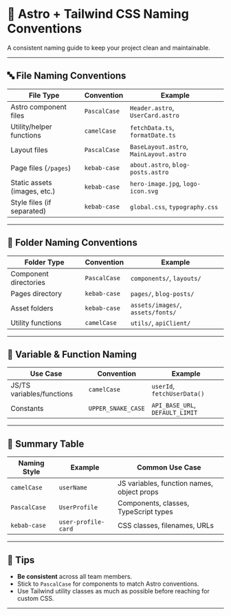 # 🌟 Astro + Tailwind CSS Naming Conventions

A consistent naming guide to keep your project clean and maintainable.

---

## 🔤 File Naming Conventions

| File Type                    | Convention   | Example                        |
|-----------------------------|--------------|--------------------------------|
| Astro component files       | `PascalCase` | `Header.astro`, `UserCard.astro` |
| Utility/helper functions    | `camelCase`  | `fetchData.ts`, `formatDate.ts` |
| Layout files                | `PascalCase` | `BaseLayout.astro`, `MainLayout.astro` |
| Page files (`/pages`)       | `kebab-case` | `about.astro`, `blog-posts.astro` |
| Static assets (images, etc.)| `kebab-case` | `hero-image.jpg`, `logo-icon.svg` |
| Style files (if separated)  | `kebab-case` | `global.css`, `typography.css` |

---

## 📁 Folder Naming Conventions

| Folder Type             | Convention   | Example             |
|------------------------|--------------|---------------------|
| Component directories  | `PascalCase` | `components/`, `layouts/` |
| Pages directory        | `kebab-case` | `pages/`, `blog-posts/` |
| Asset folders          | `kebab-case` | `assets/images/`, `assets/fonts/` |
| Utility functions      | `camelCase`  | `utils/`, `apiClient/` |

---


## 📄 Variable & Function Naming

| Use Case                  | Convention           | Example                      |
|---------------------------|----------------------|------------------------------|
| JS/TS variables/functions | `camelCase`          | `userId`, `fetchUserData()`  |
| Constants                 | `UPPER_SNAKE_CASE`   | `API_BASE_URL`, `DEFAULT_LIMIT` |

---


## 📑 Summary Table

| Naming Style   | Example              | Common Use Case                             |
|----------------|----------------------|---------------------------------------------|
| `camelCase`    | `userName`           | JS variables, function names, object props  |
| `PascalCase`   | `UserProfile`        | Components, classes, TypeScript types       |
| `kebab-case`   | `user-profile-card`  | CSS classes, filenames, URLs                |

---

## 📌 Tips

- **Be consistent** across all team members.
- Stick to `PascalCase` for components to match Astro conventions.
- Use Tailwind utility classes as much as possible before reaching for custom CSS.

---

